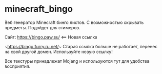 # minecraft_bingo
Веб генератор Minecraft бинго листов. С возможностью скрывать предметы. Подойдет для стимеров.

Сайт: https://bingo.paw.su/ <== Новая ссылка

~https://bingo.furry.ru.net/~
Старая ссылка больше не работает, перенес на свой другой домен. Используйте новую ссылку!

Все текстуры принадлежат Mojang и используются тут для удобства восприятия. 
